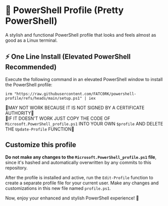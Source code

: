 

# 🎨 PowerShell Profile (Pretty PowerShell)

A stylish and functional PowerShell profile that looks and feels almost as good as a Linux terminal.

## ⚡ One Line Install (Elevated PowerShell Recommended)

Execute the following command in an elevated PowerShell window to install the PowerShell profile:

```
irm "https://raw.githubusercontent.com/FATC0RK/powershell-profile/refs/heads/main/setup.ps1" | iex
```
🚨MAY NOT WORK BECAUSE IT IS NOT SIGNED BY A CERTIFICATE AUTHORITY🚨 <br>
🚨IF IT DOESN'T WORK JUST COPY THE CODE OF `Microsoft.PowerShell_profile.ps1` INTO YOUR OWN `$profile` AND DELETE THE `Update-Profile` FUNCTION🚨

## Customize this profile

**Do not make any changes to the `Microsoft.PowerShell_profile.ps1` file**, since it's hashed and automatically overwritten by any commits to this repository.

After the profile is installed and active, run the `Edit-Profile` function to create a separate profile file for your current user. Make any changes and customizations in this new file named `profile.ps1`.

Now, enjoy your enhanced and stylish PowerShell experience! 🚀
